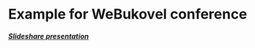 # Example for WeBukovel conference

##### [Slideshare presentation](http://www.slideshare.net/vladislavmelanitskiy/rappid-api-development)
